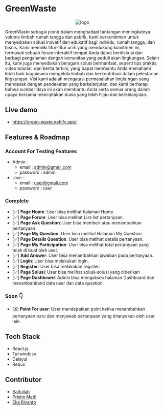 # GreenWaste
<div style="text-align:center">
  
![logo](https://github.com/FS-16/greenwaste/assets/73381115/dd33adec-a447-439b-814d-925d822f8559)

</div>
GreenWaste sebagai pionir dalam menghadapi tantangan meningkatnya volume limbah rumah tangga dan pabrik, kami berkomitmen untuk menyediakan solusi inovatif dan edukatif bagi individu, rumah tangga, dan bisnis. Kami memiliki fitur-fitur unik yang mendukung komitmen ini, termasuk sebuah forum interaktif tempat Anda dapat berdiskusi dan berbagi pengalaman dengan komunitas yang peduli akan lingkungan.
<span></span>
Selain itu, kami juga menyediakan beragam solusi bermanfaat, seperti tips praktis, video tutorial, dan berita terkini, yang dapat membantu Anda memahami lebih baik bagaimana mengelola limbah dan berkontribusi dalam pelestarian lingkungan. Visi kami adalah mengatasi permasalahan lingkungan yang mendesak dengan pendekatan yang berkelanjutan, dan kami berharap bahwa sumber daya ini akan membantu Anda serta semua orang dalam upaya bersama menciptakan dunia yang lebih hijau dan berkelanjutan.

## Live demo
- https://green-waste.netlify.app/

## Features & Roadmap
### Account For Testing Features
- Admin :
  - email : admin@gmail.com
  - password : admin
- User :
  - email : user@gmail.com
  - password : user

### Complete
- [✅] **Page Home**: User bisa melihat halaman Home.
- [✅] **Page Forum**: User bisa melihat List-list pertanyaan.
- [✅] **Page Ask Question**: User bisa memberi atau menambahkan pertanyaan.
- [✅] **Page My Question**: User bisa melihat Halaman My Question.
- [✅] **Page Details Question**: User bisa melihat details pertanyaan.
- [✅] **Page My Participation**: User bisa melihat total pertanyaan yang telah di buat oleh user.
- [✅] **Add Answer**: User bisa menambahkan jawaban pada pertanyaan.
- [✅] **Login**: User bisa melakukan login.
- [✅] **Register**: User bisa melakukan register.
- [✅] **Page Solusi**: User bisa melihat solusi-solusi yang diberikan
- [✅] **Page Dashboard**: Admin bisa mengakses halaman Dashboard dan menambahkand data user dan data question.
  
### Soon 👇
- [⏳] **Point For user**: User mendapatkan point ketika menambahkan pertanyaan baru dan menjawab pertanyaan yang ditanyakan oleh user lain.


## Tech Stack
- React.js
- Tailwindcss
- Daisyui
- Redux

## Contributor
- [Saifullah](https://github.com/koreoxy)
- [Pristio Medi](https://github.com/Pristio205)
- [Eka Riyanto](https://github.com/ekariyanto)
  
